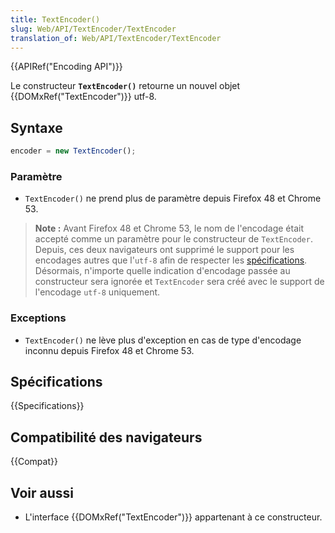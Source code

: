 ```yaml
---
title: TextEncoder()
slug: Web/API/TextEncoder/TextEncoder
translation_of: Web/API/TextEncoder/TextEncoder
---
```

{{APIRef("Encoding API")}}

Le constructeur **`TextEncoder()`** retourne un nouvel objet {{DOMxRef("TextEncoder")}} utf-8.

## Syntaxe

```js
encoder = new TextEncoder();
```

### Paramètre

- `TextEncoder()` ne prend plus de paramètre depuis Firefox 48 et Chrome 53.

> **Note :** Avant Firefox 48 et Chrome 53, le nom de l'encodage était accepté comme un paramètre pour le constructeur de `TextEncoder`.
> Depuis, ces deux navigateurs ont supprimé le support pour les encodages autres que l'`utf-8` afin de respecter les [spécifications](https://www.w3.org/TR/encoding/#dom-textencoder).
> Désormais, n'importe quelle indication d'encodage passée au constructeur sera ignorée et `TextEncoder` sera créé avec le support de l'encodage `utf-8` uniquement.

### Exceptions

- `TextEncoder()` ne lève plus d'exception en cas de type d'encodage inconnu depuis Firefox 48 et Chrome 53.

## Spécifications

{{Specifications}}

## Compatibilité des navigateurs

{{Compat}}

## Voir aussi

- L'interface {{DOMxRef("TextEncoder")}} appartenant à ce constructeur.
